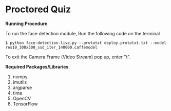 # Proctored Quiz
 
**Running Procedure**

To run the face detection module, 
Run the following code on the terminal

```$ python face-detection-live.py --prototxt deploy.prototxt.txt --model res10_300x300_ssd_iter_140000.caffemodel```

To exit the Camera Frame (Video Stream) pop up, enter "t".

**Required Packages/Libraries**

1. numpy
2. imutils
3. argparse
4. time
5. OpenCV
6. TensorFlow


